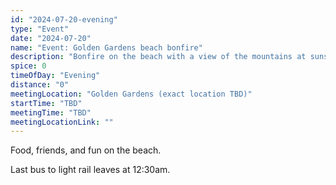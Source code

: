 ```yaml
---
id: "2024-07-20-evening"
type: "Event"
date: "2024-07-20"
name: "Event: Golden Gardens beach bonfire"
description: "Bonfire on the beach with a view of the mountains at sunset"
spice: 0
timeOfDay: "Evening"
distance: "0"
meetingLocation: "Golden Gardens (exact location TBD)"
startTime: "TBD"
meetingTime: "TBD"
meetingLocationLink: ""
---
```


Food, friends, and fun on the beach.

Last bus to light rail leaves at 12:30am.

